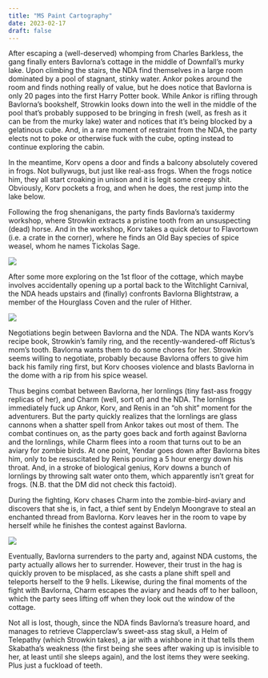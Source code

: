 ```yaml
---
title: "MS Paint Cartography"
date: 2023-02-17
draft: false
---
```


After escaping a (well-deserved) whomping from Charles Barkless, the gang finally enters Bavlorna’s cottage in the middle of Downfall’s murky lake. Upon climbing the stairs, the NDA find themselves in a large room dominated by a pool of stagnant, stinky water. Ankor pokes around the room and finds nothing really of value, but he does notice that Bavlorna is only 20 pages into the first Harry Potter book. While Ankor is rifling through Bavlorna’s bookshelf, Strowkin looks down into the well in the middle of the pool that’s probably supposed to be bringing in fresh (well, as fresh as it can be from the murky lake) water and notices that it’s being blocked by a gelatinous cube. And, in a rare moment of restraint from the NDA, the party elects not to poke or otherwise fuck with the cube, opting instead to continue exploring the cabin.

In the meantime, Korv opens a door and finds a balcony absolutely covered in frogs. Not bullywugs, but just like real-ass frogs. When the frogs notice him, they all start croaking in unison and it is legit some creepy shit. Obviously, Korv pockets a frog, and when he does, the rest jump into the lake below. 

Following the frog shenanigans, the party finds Bavlorna’s taxidermy workshop, where Strowkin extracts a pristine tooth from an unsuspecting (dead) horse. And in the workshop, Korv takes a quick detour to Flavortown (i.e. a crate in the corner), where he finds an Old Bay species of spice weasel, whom he names Tickolas Sage.

![](https://thumbs.gfycat.com/MealyRipeGreatwhiteshark-max-1mb.gif)

After some more exploring on the 1st floor of the cottage, which maybe involves accidentally opening up a portal back to the Witchlight Carnival, the NDA heads upstairs and (finally) confronts Bavlorna Blightstraw, a member of the Hourglass Coven and the ruler of Hither.

![](https://static.wikia.nocookie.net/forgottenrealms/images/1/17/Bavlorna_Blightstraw.jpeg)

Negotiations begin between Bavlorna and the NDA. The NDA wants Korv’s recipe book, Strowkin’s family ring, and the recently-wandered-off Rictus’s mom’s tooth. Bavlorna wants them to do some chores for her. Strowkin seems willing to negotiate, probably because Bavlorna offers to give him back his family ring first, but Korv chooses violence and blasts Bavlorna in the dome with a rip from his spice weasel.

Thus begins combat between Bavlorna, her lornlings (tiny fast-ass froggy replicas of her), and Charm (well, sort of) and the NDA. The lornlings immediately fuck up Ankor, Korv, and Renis in an “oh shit” moment for the adventurers. But the party quickly realizes that the lornlings are glass cannons when a shatter spell from Ankor takes out most of them. The combat continues on, as the party goes back and forth against Bavlorna and the lornlings, while Charm flees into a room that turns out to be an aviary for zombie birds. At one point, Yendar goes down after Bavlorna bites him, only to be resuscitated by Renis pouring a 5 hour energy down his throat. And, in a stroke of biological genius, Korv downs a bunch of lornlings by throwing salt water onto them, which apparently isn’t great for frogs. (N.B. that the DM did not check this factoid).

During the fighting, Korv chases Charm into the zombie-bird-aviary and discovers that she is, in fact, a thief sent by Endelyn Moongrave to steal an enchanted thread from Bavlorna. Korv leaves her in the room to vape by herself while he finishes the contest against Bavlorna.

![](https://media.tenor.com/Bdo6lROqutMAAAAC/cloud-vaping.gif)

Eventually, Bavlorna surrenders to the party and, against NDA customs, the party actually allows her to surrender. However, their trust in the hag is quickly proven to be misplaced, as she casts a plane shift spell and teleports herself to the 9 hells. Likewise, during the final moments of the fight with Bavlorna, Charm escapes the aviary and heads off to her balloon, which the party sees lifting off when they look out the window of the cottage.

Not all is lost, though, since the NDA finds Bavlorna’s treasure hoard, and manages to retrieve Clapperclaw’s sweet-ass stag skull, a Helm of Telepathy (which Strowkin takes), a jar with a wishbone in it that tells them Skabatha’s weakness (the first being she sees after waking up is invisible to her, at least until she sleeps again), and the lost items they were seeking. Plus just a fuckload of teeth.
